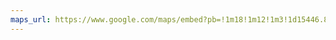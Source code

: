 ```yaml
---
maps_url: https://www.google.com/maps/embed?pb=!1m18!1m12!1m3!1d15446.851885132215!2d121.00532542491453!3d14.5583995183629!2m3!1f0!2f0!3f0!3m2!1i1024!2i768!4f13.1!3m3!1m2!1s0x3397c9db8376036b%3A0x8070e8276756c42e!2sDoon%20Thai%20and%20Asian%20Fusion%20Cuisine%20(Malate)!5e0!3m2!1sen!2sph!4v1755324936074!5m2!1sen!2sph
---
```

